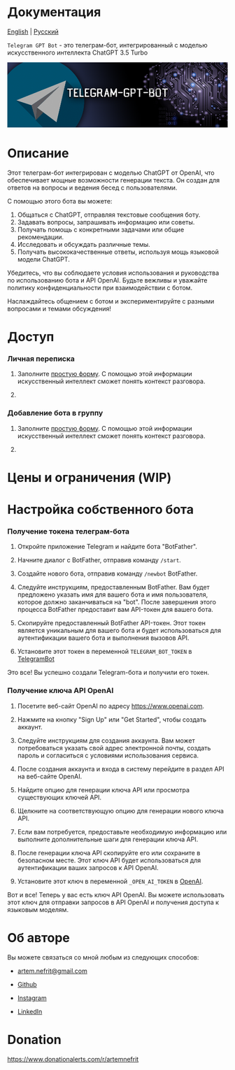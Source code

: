 # Документация

[English](../../README.md) | [Русский](../../docs/ru/README.md)

`Telegram GPT Bot` - это телеграм-бот, интегрированный с моделью искусственного интеллекта ChatGPT 3.5 Turbo

![](../../assets/preview1.png)

# Описание

Этот телеграм-бот интегрирован с моделью ChatGPT от OpenAI, что обеспечивает мощные возможности генерации текста. 
Он создан для ответов на вопросы и ведения бесед с пользователями.

С помощью этого бота вы можете:

1. Общаться с ChatGPT, отправляя текстовые сообщения боту.
2. Задавать вопросы, запрашивать информацию или советы.
3. Получать помощь с конкретными задачами или общие рекомендации.
4. Исследовать и обсуждать различные темы.
5. Получать высококачественные ответы, используя мощь языковой модели ChatGPT.

Убедитесь, что вы соблюдаете условия использования и руководства по использованию бота и API OpenAI. 
Будьте вежливы и уважайте политику конфиденциальности при взаимодействии с ботом.

Наслаждайтесь общением с ботом и экспериментируйте с разными вопросами и темами обсуждения!

# Доступ

### Личная переписка

1. Заполните [простую форму](https://forms.gle/26Uq9iDtmGs3DpR96). С помощью этой информации искусственный интеллект сможет понять контекст разговора.

2. 

### Добавление бота в группу

1. Заполните [простую форму](https://forms.gle/gndbXKAamKrjMPAD8). С помощью этой информации искусственный интеллект сможет понять контекст разговора.

2. 

# Цены и ограничения (WIP)

# Настройка собственного бота

### Получение токена телеграм-бота

1. Откройте приложение Telegram и найдите бота "BotFather".

2. Начните диалог с BotFather, отправив команду `/start`.

3. Создайте нового бота, отправив команду `/newbot` BotFather.

4. Следуйте инструкциям, предоставленным BotFather. Вам будет предложено указать имя для вашего бота и имя пользователя, которое должно заканчиваться на "bot". После завершения этого процесса BotFather предоставит вам API-токен для вашего бота.

5. Скопируйте предоставленный BotFather API-токен. Этот токен является уникальным для вашего бота и будет использоваться для аутентификации вашего бота и выполнения вызовов API.

6. Установите этот токен в переменной `TELEGRAM_BOT_TOKEN` в [TelegramBot](../../features/telegram/telegram_bot.py)

Это все! Вы успешно создали Telegram-бота и получили его токен.


### Получение ключа API OpenAI

1. Посетите веб-сайт OpenAI по адресу https://www.openai.com.

2. Нажмите на кнопку "Sign Up" или "Get Started", чтобы создать аккаунт.

3. Следуйте инструкциям для создания аккаунта. Вам может потребоваться указать свой адрес электронной почты, создать пароль и согласиться с условиями использования сервиса.

4. После создания аккаунта и входа в систему перейдите в раздел API на веб-сайте OpenAI.

5. Найдите опцию для генерации ключа API или просмотра существующих ключей API.

6. Щелкните на соответствующую опцию для генерации нового ключа API.

7. Если вам потребуется, предоставьте необходимую информацию или выполните дополнительные шаги для генерации ключа API.

8. После генерации ключа API скопируйте его или сохраните в безопасном месте. Этот ключ API будет использоваться для аутентификации ваших запросов к API OpenAI.

9. Установите этот ключ в переменной `_OPEN_AI_TOKEN` в [OpenAI](../../features/ai/open_ai.py).

Вот и все! Теперь у вас есть ключ API OpenAI. Вы можете использовать этот ключ для отправки запросов в API OpenAI и получения доступа к языковым моделям.


# Об авторе

Вы можете связаться со мной любым из следующих способов:

- artem.nefrit@gmail.com

- [Github](https://github.com/ArtemNeFRiT)

- [Instagram](https://instagram.com/artem_nefrit?igshid=MjEwN2IyYWYwYw)

- [LinkedIn](https://www.linkedin.com/in/artem-nefrit-a92851273/)

# Donation

https://www.donationalerts.com/r/artemnefrit